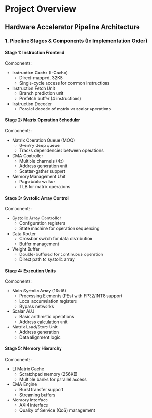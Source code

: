 # Project Overview

## Hardware Accelerator Pipeline Architecture

### 1. Pipeline Stages & Components (In Implementation Order)

#### Stage 1: Instruction Frontend
Components:
- Instruction Cache (I-Cache)
  - Direct-mapped, 32KB
  - Single-cycle access for common instructions
- Instruction Fetch Unit
  - Branch prediction unit
  - Prefetch buffer (4 instructions)
- Instruction Decoder
  - Parallel decode of matrix vs scalar operations

#### Stage 2: Matrix Operation Scheduler
Components:
- Matrix Operation Queue (MOQ)
  - 8-entry deep queue
  - Tracks dependencies between operations
- DMA Controller
  - Multiple channels (4x)
  - Address generation unit
  - Scatter-gather support
- Memory Management Unit
  - Page table walker
  - TLB for matrix operations

#### Stage 3: Systolic Array Control
Components:
- Systolic Array Controller
  - Configuration registers
  - State machine for operation sequencing
- Data Router
  - Crossbar switch for data distribution
  - Buffer management
- Weight Buffer
  - Double-buffered for continuous operation
  - Direct path to systolic array

#### Stage 4: Execution Units
Components:
- Main Systolic Array (16x16)
  - Processing Elements (PEs) with FP32/INT8 support
  - Local accumulation registers
  - Bypass networks
- Scalar ALU
  - Basic arithmetic operations
  - Address calculation unit
- Matrix Load/Store Unit
  - Address generation
  - Data alignment logic

#### Stage 5: Memory Hierarchy
Components:
- L1 Matrix Cache
  - Scratchpad memory (256KB)
  - Multiple banks for parallel access
- DMA Engine
  - Burst transfer support
  - Streaming buffers
- Memory Interface
  - AXI4 interface
  - Quality of Service (QoS) management
